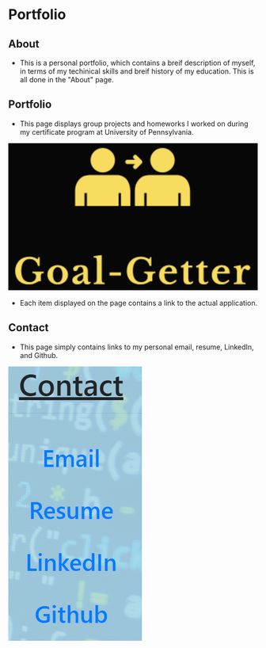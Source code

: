 # Portfolio

## About

* This is a personal portfolio, which contains a breif description of myself, in terms of my techinical skills and breif history of my education. This is all done in the "About" page.

## Portfolio

* This page displays group projects and homeworks I worked on during my certificate program at University of Pennsylvania.

![Goal-Getter](./pics/goalGetter.PNG)

* Each item displayed on the page contains a link to the actual application.

## Contact

* This page simply contains links to my personal email, resume, LinkedIn, and Github.

![contact-links](./pics/contact.PNG)